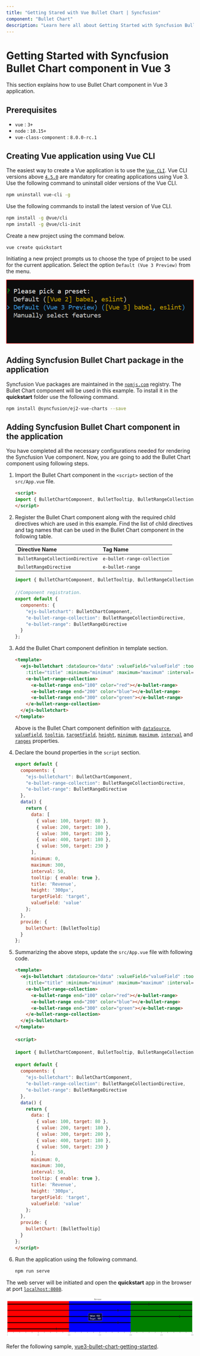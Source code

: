 ```yaml
---
title: "Getting Stared with Vue Bullet Chart | Syncfusion"
component: "Bullet Chart"
description: "Learn here all about Getting Started with Syncfusion Bullet Chart in Vue application using Vue CLI."
---
```


# Getting Started with Syncfusion Bullet Chart component in Vue 3

This section explains how to use Bullet Chart component in Vue 3 application.

## Prerequisites

* `vue` : `3+`
* `node` : `10.15+`
* `vue-class-component` : `8.0.0-rc.1`

## Creating Vue application using Vue CLI

The easiest way to create a Vue application is to use the [`Vue CLI`](https://github.com/vuejs/vue-cli). Vue CLI versions above [`4.5.0`](https://v3.vuejs.org/guide/migration/introduction.html#vue-cli) are mandatory for creating applications using Vue 3. Use the following command to uninstall older versions of the Vue CLI.

```bash
npm uninstall vue-cli -g
```

Use the following commands to install the latest version of Vue CLI.

```bash
npm install -g @vue/cli
npm install -g @vue/cli-init
```

Create a new project using the command below.

```bash
vue create quickstart
```

Initiating a new project prompts us to choose the type of project to be used for the current application. Select the option `Default (Vue 3 Preview)` from the menu.

![Vue 3 Terminal](./images/vue3-terminal.png)

## Adding Syncfusion Bullet Chart package in the application

Syncfusion Vue packages are maintained in the [`npmjs.com`](https://www.npmjs.com/~syncfusionorg) registry. The Bullet Chart component will be used in this example. To install it in the **quickstart** folder use the following command.

```bash
npm install @syncfusion/ej2-vue-charts --save
```

## Adding Syncfusion Bullet Chart component in the application

You have completed all the necessary configurations needed for rendering the Syncfusion Vue component. Now, you are going to add the Bullet Chart component using following steps.

1. Import the Bullet Chart component in the `<script>` section of the `src/App.vue` file.

    ```html
    <script>
    import { BulletChartComponent, BulletTooltip, BulletRangeCollectionDirective, BulletRangeDirective } from "@syncfusion/ej2-vue-charts";
    </script>
    ```

2. Register the Bullet Chart component along with the required child directives which are used in this example. Find the list of child directives and tag names that can be used in the Bullet Chart component in the following table.

    | Directive Name   | Tag Name    |
    |------------------|-------------|
    | `BulletRangeCollectionDirective` | `e-bullet-range-collection` |
    | `BulletRangeDirective`  | `e-bullet-range`  |

    ```js
    import { BulletChartComponent, BulletTooltip, BulletRangeCollectionDirective, BulletRangeDirective } from "@syncfusion/ej2-vue-charts";

    //Component registration.
    export default {
      components: {
        "ejs-bulletchart": BulletChartComponent,
        "e-bullet-range-collection": BulletRangeCollectionDirective,
        "e-bullet-range": BulletRangeDirective
      }
    };
    ```

3. Add the Bullet Chart component definition in template section.

    ```html
    <template>
      <ejs-bulletchart :dataSource="data" :valueField="valueField" :tooltip="tooltip" :targetField="targetField" :height="height"
        :title="title" :minimum="minimum" :maximum="maximum" :interval="interval">
        <e-bullet-range-collection>
          <e-bullet-range end="100" color="red"></e-bullet-range>
          <e-bullet-range end="200" color="blue"></e-bullet-range>
          <e-bullet-range end="300" color="green"></e-bullet-range>
        </e-bullet-range-collection>
      </ejs-bulletchart>
    </template>
    ```

    Above is the Bullet Chart component definition with [`dataSource`](https://ej2.syncfusion.com/vue/documentation/api/bullet-chart/#datasource), [`valueField`](https://ej2.syncfusion.com/vue/documentation/api/bullet-chart/#valuefield), [`tooltip`](https://ej2.syncfusion.com/vue/documentation/api/bullet-chart/#tooltip), [`targetField`](https://ej2.syncfusion.com/vue/documentation/api/bullet-chart/#targetfield), [`height`](https://ej2.syncfusion.com/vue/documentation/api/bullet-chart/#height), [`minimum`](https://ej2.syncfusion.com/vue/documentation/api/bullet-chart/#minimum), [`maximum`](https://ej2.syncfusion.com/vue/documentation/api/bullet-chart/#maximum), [`interval`](https://ej2.syncfusion.com/vue/documentation/api/bullet-chart/#interval) and [`ranges`](https://ej2.syncfusion.com/vue/documentation/api/bullet-chart/#ranges) properties.

4. Declare the bound properties in the `script` section.

    ```js
    export default {
      components: {
        "ejs-bulletchart": BulletChartComponent,
        "e-bullet-range-collection": BulletRangeCollectionDirective,
        "e-bullet-range": BulletRangeDirective
      },
      data() {
        return {
          data: [
            { value: 100, target: 80 },
            { value: 200, target: 180 },
            { value: 300, target: 280 },
            { value: 400, target: 180 },
            { value: 500, target: 230 }
          ],
          minimum: 0,
          maximum: 300,
          interval: 50,
          tooltip: { enable: true },
          title: 'Revenue',
          height: '300px',
          targetField: 'target',
          valueField: 'value'
        };
      },
      provide: {
        bulletChart: [BulletTooltip]
      }
    };
    ```

5. Summarizing the above steps, update the `src/App.vue` file with following code.

    ```html
    <template>
      <ejs-bulletchart :dataSource="data" :valueField="valueField" :tooltip="tooltip" :targetField="targetField" :height="height"
        :title="title" :minimum="minimum" :maximum="maximum" :interval="interval">
        <e-bullet-range-collection>
          <e-bullet-range end="100" color="red"></e-bullet-range>
          <e-bullet-range end="200" color="blue"></e-bullet-range>
          <e-bullet-range end="300" color="green"></e-bullet-range>
        </e-bullet-range-collection>
      </ejs-bulletchart>
    </template>

    <script>

    import { BulletChartComponent, BulletTooltip, BulletRangeCollectionDirective, BulletRangeDirective } from "@syncfusion/ej2-vue-charts";

    export default {
      components: {
        "ejs-bulletchart": BulletChartComponent,
        "e-bullet-range-collection": BulletRangeCollectionDirective,
        "e-bullet-range": BulletRangeDirective
      },
      data() {
        return {
          data: [
            { value: 100, target: 80 },
            { value: 200, target: 180 },
            { value: 300, target: 280 },
            { value: 400, target: 180 },
            { value: 500, target: 230 }
          ],
          minimum: 0,
          maximum: 300,
          interval: 50,
          tooltip: { enable: true },
          title: 'Revenue',
          height: '300px',
          targetField: 'target',
          valueField: 'value'
        };
      },
      provide: {
        bulletChart: [BulletTooltip]
      }
    };
    </script>
    ```

6. Run the application using the following command.

    ```bash
    npm run serve
    ```

The web server will be initiated and open the **quickstart** app in the browser at port [`localhost:8080`](http://localhost:8080/).

![Output](./images/vue3-bullet-chart-demo.png)

Refer the following sample, [vue3-bullet-chart-getting-started](https://github.com/SyncfusionExamples/vue3-bullet-chart-getting-started).